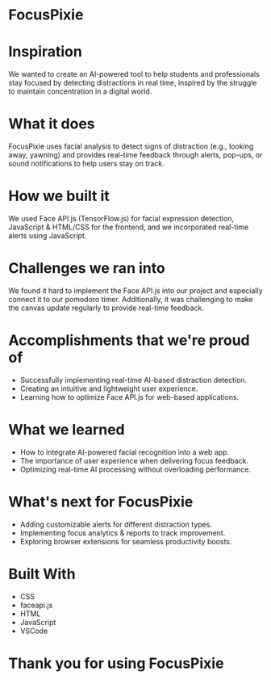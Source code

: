 # FocusPixie

# Inspiration
We wanted to create an AI-powered tool to help students and professionals stay focused by detecting distractions in real time, inspired by the struggle to maintain concentration in a digital world.

# What it does
FocusPixie uses facial analysis to detect signs of distraction (e.g., looking away, yawning) and provides real-time feedback through alerts, pop-ups, or sound notifications to help users stay on track.

# How we built it
We used Face API.js (TensorFlow.js) for facial expression detection, JavaScript & HTML/CSS for the frontend, and we incorporated real-time alerts using JavaScript.

# Challenges we ran into
We found it hard to implement the Face API.js into our project and especially connect it to our pomodoro timer. Additionally, it was challenging to make the canvas update regularly to provide real-time feedback.

# Accomplishments that we're proud of
- Successfully implementing real-time AI-based distraction detection.
- Creating an intuitive and lightweight user experience.
- Learning how to optimize Face API.js for web-based applications.

# What we learned
- How to integrate AI-powered facial recognition into a web app.
- The importance of user experience when delivering focus feedback.
- Optimizing real-time AI processing without overloading performance.

# What's next for FocusPixie
- Adding customizable alerts for different distraction types.
- Implementing focus analytics & reports to track improvement.
- Exploring browser extensions for seamless productivity boosts.

# Built With
- CSS
- faceapi.js
- HTML
- JavaScript
- VSCode

# Thank you for using FocusPixie

